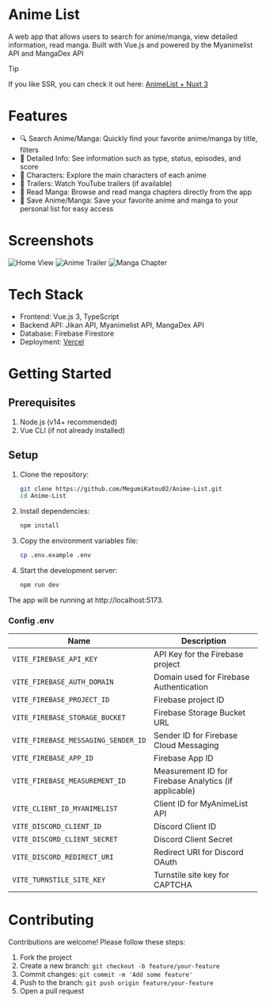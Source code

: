 # Anime List

A web app that allows users to search for anime/manga, view detailed information, read manga. Built with Vue.js and powered by the Myanimelist API and MangaDex API

> [!TIP]
> If you like SSR, you can check it out here: [AnimeList + Nuxt 3](https://github.com/MegumiKatou02/AnimeList-Nuxtjs)

# Features

- 🔍 Search Anime/Manga: Quickly find your favorite anime/manga by title, filters
- 📝 Detailed Info: See information such as type, status, episodes, and score
- 🌟 Characters: Explore the main characters of each anime
- 🎥 Trailers: Watch YouTube trailers (if available)
- 📖 Read Manga: Browse and read manga chapters directly from the app
- 💾 Save Anime/Manga: Save your favorite anime and manga to your personal list for easy access

# Screenshots

![Home View](https://github.com/user-attachments/assets/fd6d40f5-e5ed-462f-88e4-6386157975d1)
![Anime Trailer](https://github.com/user-attachments/assets/ee90cdd8-ad99-4935-8aa7-1c72e1df70be)
![Manga Chapter](https://github.com/user-attachments/assets/2722321a-e191-4603-9fde-c5c165162bfb)


# Tech Stack

- Frontend: Vue.js 3, TypeScript
- Backend API: Jikan API, Myanimelist API, MangaDex API
- Database: Firebase Firestore
- Deployment: [Vercel](https://vercel.com/)

# Getting Started

## Prerequisites

1. Node.js (v14+ recommended)
2. Vue CLI (if not already installed)

## Setup

1. Clone the repository:
   ```bash
   git clone https://github.com/MegumiKatou02/Anime-List.git
   cd Anime-List
   ```
2. Install dependencies:

   ```bash
   npm install
   ```

3. Copy the environment variables file:

   ```bash
   cp .env.example .env
   ```

4. Start the development server:
   ```bash
   npm run dev
   ```

The app will be running at http://localhost:5173.

### Config .env

| Name                                | Description                                           |
| ----------------------------------- | ----------------------------------------------------- |
| `VITE_FIREBASE_API_KEY`             | API Key for the Firebase project                      |
| `VITE_FIREBASE_AUTH_DOMAIN`         | Domain used for Firebase Authentication               |
| `VITE_FIREBASE_PROJECT_ID`          | Firebase project ID                                   |
| `VITE_FIREBASE_STORAGE_BUCKET`      | Firebase Storage Bucket URL                           |
| `VITE_FIREBASE_MESSAGING_SENDER_ID` | Sender ID for Firebase Cloud Messaging                |
| `VITE_FIREBASE_APP_ID`              | Firebase App ID                                       |
| `VITE_FIREBASE_MEASUREMENT_ID`      | Measurement ID for Firebase Analytics (if applicable) |
| `VITE_CLIENT_ID_MYANIMELIST`        | Client ID for MyAnimeList API                         |
| `VITE_DISCORD_CLIENT_ID`            | Discord Client ID                                     |
| `VITE_DISCORD_CLIENT_SECRET`        | Discord Client Secret                                 |
| `VITE_DISCORD_REDIRECT_URI`         | Redirect URI for Discord OAuth                        |
| `VITE_TURNSTILE_SITE_KEY`           | Turnstile site key for CAPTCHA                        |

# Contributing

Contributions are welcome! Please follow these steps:

1. Fork the project
2. Create a new branch: `git checkout -b feature/your-feature`
3. Commit changes: `git commit -m 'Add some feature'`
4. Push to the branch: `git push origin feature/your-feature`
5. Open a pull request

